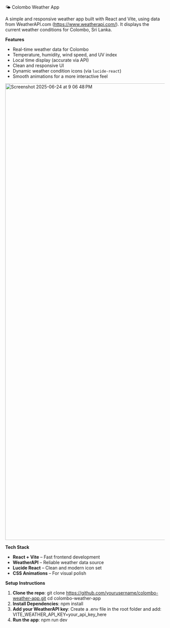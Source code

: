 🌤️ Colombo Weather App

A simple and responsive weather app built with React and Vite, using data from WeatherAPI.com (https://www.weatherapi.com/). It displays the current weather conditions for Colombo, Sri Lanka.

**Features**

- Real-time weather data for Colombo
- Temperature, humidity, wind speed, and UV index
- Local time display (accurate via API)
- Clean and responsive UI
- Dynamic weather condition icons (via `lucide-react`)
- Smooth animations for a more interactive feel

<img width="1439" alt="Screenshot 2025-06-24 at 9 06 48 PM" src="https://github.com/user-attachments/assets/17af59c2-3545-4fe0-8db6-574b498ebd0c" />


**Tech Stack**

- **React + Vite** – Fast frontend development
- **WeatherAPI** – Reliable weather data source
- **Lucide React** – Clean and modern icon set
- **CSS Animations** – For visual polish


**Setup Instructions**

1. **Clone the repo**:
   git clone https://github.com/yourusername/colombo-weather-app.git
   cd colombo-weather-app
2. **Install Dependencies**:
   npm install
3. **Add your WeatherAPI key**:
   Create a .env file in the root folder and add:
     VITE_WEATHER_API_KEY=your_api_key_here
3. **Run the app**:
   npm run dev


